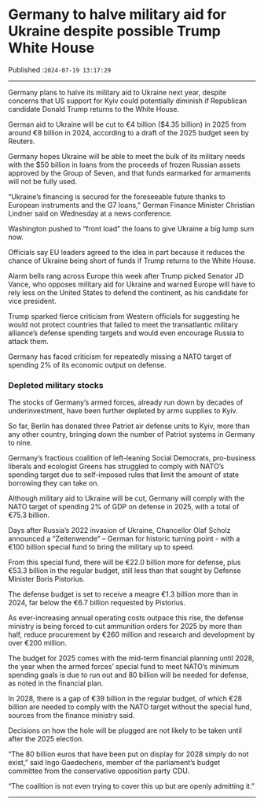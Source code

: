 # Germany to halve military aid for Ukraine despite possible Trump White House

Published :`2024-07-19 13:17:29`

---

Germany plans to halve its military aid to Ukraine next year, despite concerns that US support for Kyiv could potentially diminish if Republican candidate Donald Trump returns to the White House.

German aid to Ukraine will be cut to €4 billion ($4.35 billion) in 2025 from around €8 billion in 2024, according to a draft of the 2025 budget seen by Reuters.

Germany hopes Ukraine will be able to meet the bulk of its military needs with the $50 billion in loans from the proceeds of frozen Russian assets approved by the Group of Seven, and that funds earmarked for armaments will not be fully used.

“Ukraine’s financing is secured for the foreseeable future thanks to European instruments and the G7 loans,” German Finance Minister Christian Lindner said on Wednesday at a news conference.

Washington pushed to “front load” the loans to give Ukraine a big lump sum now.

Officials say EU leaders agreed to the idea in part because it reduces the chance of Ukraine being short of funds if Trump returns to the White House.

Alarm bells rang across Europe this week after Trump picked Senator JD Vance, who opposes military aid for Ukraine and warned Europe will have to rely less on the United States to defend the continent, as his candidate for vice president.

Trump sparked fierce criticism from Western officials for suggesting he would not protect countries that failed to meet the transatlantic military alliance’s defense spending targets and would even encourage Russia to attack them.

Germany has faced criticism for repeatedly missing a NATO target of spending 2% of its economic output on defense.

### Depleted military stocks

The stocks of Germany’s armed forces, already run down by decades of underinvestment, have been further depleted by arms supplies to Kyiv.

So far, Berlin has donated three Patriot air defense units to Kyiv, more than any other country, bringing down the number of Patriot systems in Germany to nine.

Germany’s fractious coalition of left-leaning Social Democrats, pro-business liberals and ecologist Greens has struggled to comply with NATO’s spending target due to self-imposed rules that limit the amount of state borrowing they can take on.

Although military aid to Ukraine will be cut, Germany will comply with the NATO target of spending 2% of GDP on defense in 2025, with a total of €75.3 billion.

Days after Russia’s 2022 invasion of Ukraine, Chancellor Olaf Scholz announced a “Zeitenwende” – German for historic turning point - with a €100 billion special fund to bring the military up to speed.

From this special fund, there will be €22.0 billion more for defense, plus €53.3 billion in the regular budget, still less than that sought by Defense Minister Boris Pistorius.

The defense budget is set to receive a meagre €1.3 billion more than in 2024, far below the €6.7 billion requested by Pistorius.

As ever-increasing annual operating costs outpace this rise, the defense ministry is being forced to cut ammunition orders for 2025 by more than half, reduce procurement by €260 million and research and development by over €200 million.

The budget for 2025 comes with the mid-term financial planning until 2028, the year when the armed forces’ special fund to meet NATO’s minimum spending goals is due to run out and 80 billion will be needed for defense, as noted in the financial plan.

In 2028, there is a gap of €39 billion in the regular budget, of which €28 billion are needed to comply with the NATO target without the special fund, sources from the finance ministry said.

Decisions on how the hole will be plugged are not likely to be taken until after the 2025 election.

“The 80 billion euros that have been put on display for 2028 simply do not exist,” said Ingo Gaedechens, member of the parliament’s budget committee from the conservative opposition party CDU.

“The coalition is not even trying to cover this up but are openly admitting it.”

---

